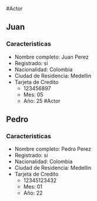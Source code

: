 #Actor
## Juan
### Caracteristicas
* Nombre completo: Juan Perez
* Registrado: si
* Nacionalidad: Colombia
* Ciudad de Residencia: Medellin
* Tarjeta de Credito
    * 123456897
    * Mes: 05
    * Año: 25
      #Actor
## Pedro
### Caracteristicas
* Nombre completo: Pedro Perez
* Registrado: si
* Nacionalidad: Colombia
* Ciudad de Residencia: Medellin
* Tarjeta de Credito
  * 12345123432
  * Mes: 01
  * Año: 22